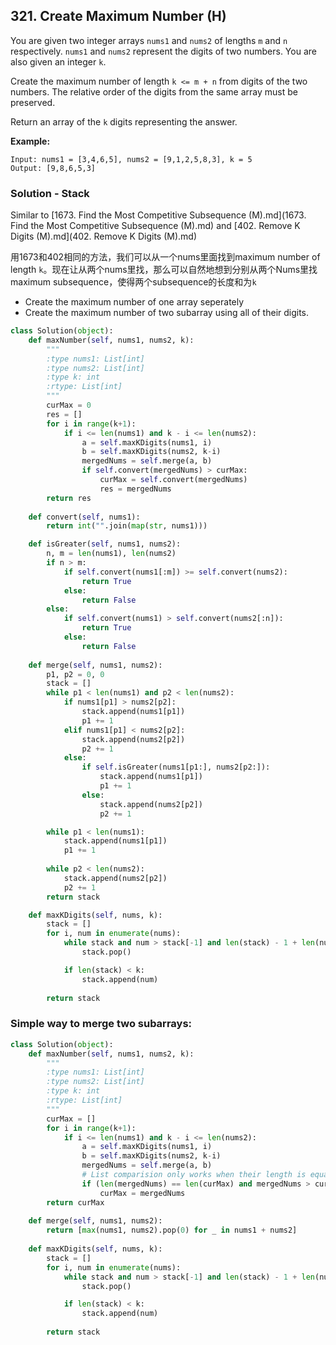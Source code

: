 ## 321. Create Maximum Number (H) 

You are given two integer arrays `nums1` and `nums2` of lengths `m` and `n` respectively. `nums1` and `nums2` represent the digits of two numbers. You are also given an integer `k`.

Create the maximum number of length `k <= m + n` from digits of the two numbers. The relative order of the digits from the same array must be preserved.

Return an array of the `k` digits representing the answer.

**Example:**

```
Input: nums1 = [3,4,6,5], nums2 = [9,1,2,5,8,3], k = 5
Output: [9,8,6,5,3]
```

### Solution - Stack

Similar to  [1673. Find the Most Competitive Subsequence (M).md](1673. Find the Most Competitive Subsequence (M).md) and [402. Remove K Digits (M).md](402. Remove K Digits (M).md)

用1673和402相同的方法，我们可以从一个nums里面找到maximum number of length `k`。现在让从两个nums里找，那么可以自然地想到分别从两个Nums里找maximum subsequence，使得两个subsequence的长度和为`k`

- Create the maximum number of one array seperately
- Create the maximum number of two subarray using all of their digits.

```python
class Solution(object):
    def maxNumber(self, nums1, nums2, k):
        """
        :type nums1: List[int]
        :type nums2: List[int]
        :type k: int
        :rtype: List[int]
        """
        curMax = 0
        res = []
        for i in range(k+1):
            if i <= len(nums1) and k - i <= len(nums2):
                a = self.maxKDigits(nums1, i)
                b = self.maxKDigits(nums2, k-i)
                mergedNums = self.merge(a, b)
                if self.convert(mergedNums) > curMax:
                    curMax = self.convert(mergedNums)
                    res = mergedNums
        return res
    
    def convert(self, nums1):
        return int("".join(map(str, nums1)))

    def isGreater(self, nums1, nums2):
        n, m = len(nums1), len(nums2)
        if n > m:
            if self.convert(nums1[:m]) >= self.convert(nums2):
                return True
            else:
                return False
        else:
            if self.convert(nums1) > self.convert(nums2[:n]):
                return True
            else:
                return False
    
    def merge(self, nums1, nums2):
        p1, p2 = 0, 0
        stack = []
        while p1 < len(nums1) and p2 < len(nums2):
            if nums1[p1] > nums2[p2]:
                stack.append(nums1[p1])
                p1 += 1
            elif nums1[p1] < nums2[p2]:
                stack.append(nums2[p2])
                p2 += 1
            else:
                if self.isGreater(nums1[p1:], nums2[p2:]):
                    stack.append(nums1[p1])
                    p1 += 1
                else:
                    stack.append(nums2[p2])
                    p2 += 1

        while p1 < len(nums1):
            stack.append(nums1[p1])
            p1 += 1
        
        while p2 < len(nums2):
            stack.append(nums2[p2])
            p2 += 1
        return stack

    def maxKDigits(self, nums, k):
        stack = []
        for i, num in enumerate(nums):
            while stack and num > stack[-1] and len(stack) - 1 + len(nums) - i >= k:
                stack.pop()

            if len(stack) < k:
                stack.append(num)
        
        return stack
```



### Simple way to merge two subarrays:

```python
class Solution(object):
    def maxNumber(self, nums1, nums2, k):
        """
        :type nums1: List[int]
        :type nums2: List[int]
        :type k: int
        :rtype: List[int]
        """
        curMax = []
        for i in range(k+1):
            if i <= len(nums1) and k - i <= len(nums2):
                a = self.maxKDigits(nums1, i)
                b = self.maxKDigits(nums2, k-i)
                mergedNums = self.merge(a, b)
                # List comparision only works when their length is equal
                if (len(mergedNums) == len(curMax) and mergedNums > curMax) or len(mergedNums) > len(curMax):
                    curMax = mergedNums
        return curMax
    
    def merge(self, nums1, nums2):
        return [max(nums1, nums2).pop(0) for _ in nums1 + nums2]
        
    def maxKDigits(self, nums, k):
        stack = []
        for i, num in enumerate(nums):
            while stack and num > stack[-1] and len(stack) - 1 + len(nums) - i >= k:
                stack.pop()

            if len(stack) < k:
                stack.append(num)
        
        return stack
```

